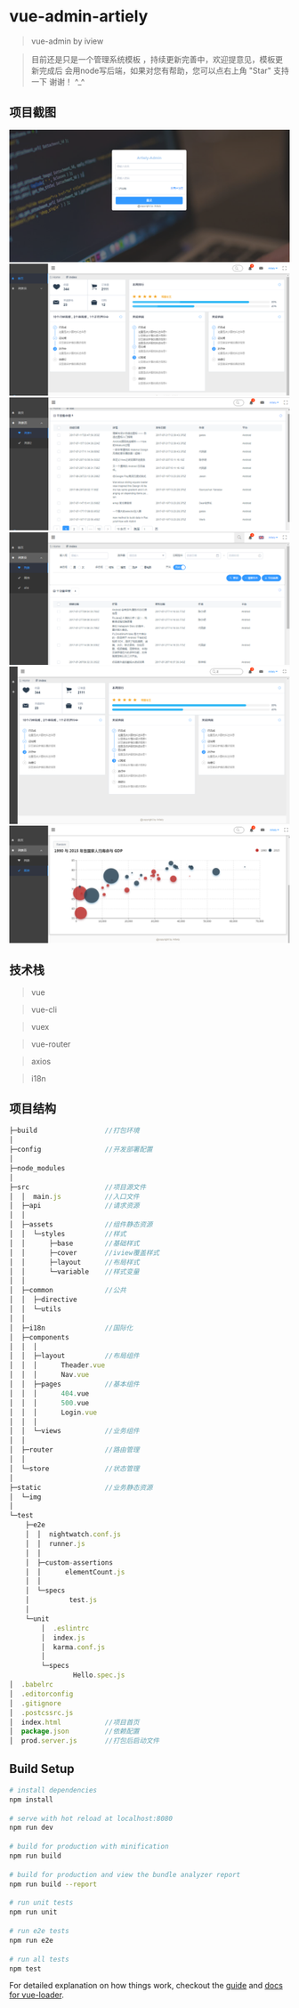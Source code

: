 # vue-admin-artiely

> vue-admin by iview

> 目前还是只是一个管理系统模板 ，持续更新完善中，欢迎提意见，模板更新完成后 会用node写后端，如果对您有帮助，您可以点右上角 "Star" 支持一下 谢谢！ ^_^
## 项目截图

![](login.png)
![](index.png)
![](list.png)
![](list2.png)
![](full.png)
![](chart.png)

## 技术栈
 > vue 

 > vue-cli

 > vuex 

 > vue-router 

 > axios 

 > i18n

## 项目结构
```javascript
├─build                 //打包环境
│      
├─config                //开发部署配置
│      
├─node_modules
│  
├─src                   //项目源文件
│  │  main.js           //入口文件       
│  ├─api                //请求资源
│  │      
│  ├─assets             //组件静态资源
│  │  └─styles          //样式
│  │      ├─base        //基础样式
│  │      ├─cover       //iview覆盖样式
│  │      ├─layout      //布局样式
│  │      └─variable    //样式变量
│  │              
│  ├─common             //公共
│  │  ├─directive       
│  │  └─utils           
│  │  
│  ├─i18n               //国际化             
│  ├─components     
│  │  │  
│  │  ├─layout          //布局组件
│  │  │      Theader.vue
│  │  │      Nav.vue
│  │  ├─pages           //基本组件
│  │  │      404.vue
│  │  │      500.vue
│  │  │      Login.vue
│  │  │      
│  │  └─views           //业务组件
│  │          
│  ├─router             //路由管理
│  │      
│  └─store              //状态管理
│              
├─static                //业务静态资源
│  └─img
│          
└─test
    ├─e2e
    │  │  nightwatch.conf.js
    │  │  runner.js
    │  │  
    │  ├─custom-assertions
    │  │      elementCount.js
    │  │      
    │  └─specs
    │          test.js
    │          
    └─unit
        │  .eslintrc
        │  index.js
        │  karma.conf.js
        │  
        └─specs
                Hello.spec.js
│  .babelrc
│  .editorconfig
│  .gitignore
│  .postcssrc.js
│  index.html           //项目首页
│  package.json         //依赖配置
│  prod.server.js       //打包后启动文件             
```
## Build Setup

``` bash
# install dependencies
npm install

# serve with hot reload at localhost:8080
npm run dev

# build for production with minification
npm run build

# build for production and view the bundle analyzer report
npm run build --report

# run unit tests
npm run unit

# run e2e tests
npm run e2e

# run all tests
npm test
```

For detailed explanation on how things work, checkout the [guide](http://vuejs-templates.github.io/webpack/) and [docs for vue-loader](http://vuejs.github.io/vue-loader).
